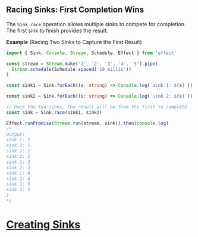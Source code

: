 ## Racing Sinks: First Completion Wins

The `Sink.race` operation allows multiple sinks to compete for completion. The first sink to finish provides the result.

**Example** (Racing Two Sinks to Capture the First Result)

```ts twoslash
import { Sink, Console, Stream, Schedule, Effect } from 'effect'

const stream = Stream.make('1', '2', '3', '4', '5').pipe(
  Stream.schedule(Schedule.spaced('10 millis'))
)

const sink1 = Sink.forEach((s: string) => Console.log(`sink 1: ${s}`)).pipe(Sink.as(1))

const sink2 = Sink.forEach((s: string) => Console.log(`sink 2: ${s}`)).pipe(Sink.as(2))

// Race the two sinks, the result will be from the first to complete
const sink = Sink.race(sink1, sink2)

Effect.runPromise(Stream.run(stream, sink)).then(console.log)
/*
Output:
sink 1: 1
sink 2: 1
sink 1: 2
sink 2: 2
sink 1: 3
sink 2: 3
sink 1: 4
sink 2: 4
sink 1: 5
sink 2: 5
1
*/
```

# [Creating Sinks](https://effect.website/docs/sink/creating/)
